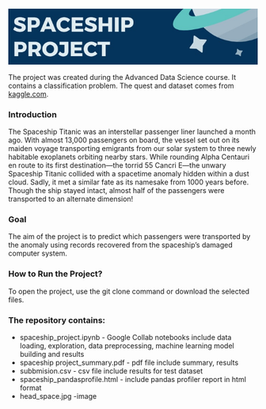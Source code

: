 ![](head_space.jpg)

The project was created during the Advanced Data Science course. It contains a classification problem.
The quest and dataset comes from [kaggle.com](https://www.kaggle.com/competitions/spaceship-titanic/data).

### Introduction
The Spaceship Titanic was an interstellar passenger liner launched a month ago. With almost 13,000 passengers on board, the vessel set out on its maiden voyage transporting emigrants from our solar system to three newly habitable exoplanets orbiting nearby stars.
While rounding Alpha Centauri en route to its first destination—the torrid 55 Cancri E—the unwary Spaceship Titanic collided with a spacetime anomaly hidden within a dust cloud. Sadly, it met a similar fate as its namesake from 1000 years before. Though the ship stayed intact, almost half of the passengers were transported to an alternate dimension!

### Goal
The aim of the project is to predict which passengers were transported by the anomaly using records recovered from the spaceship’s damaged computer system.

### How to Run the Project?
To open the project, use the git clone command or download the selected files.

### The repository contains:
* spaceship_project.ipynb - Google Collab notebooks include data loading, exploration, data preprocessing, machine learning model building and results
* spaceship project_summary.pdf - pdf file include summary, results 
* subbmision.csv - csv file include results for test dataset
* spaceship_pandasprofile.html - include pandas profiler report in html format 
* head_space.jpg -image
